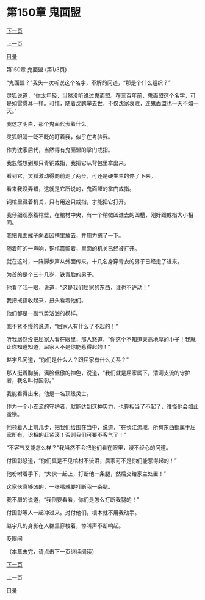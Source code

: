 <h1>第150章   鬼面盟</h1>
            <div><p><a href="./448_%E7%AC%AC150%E7%AB%A0_%E9%AC%BC%E9%9D%A2%E7%9B%9F.md">下一页</a></p><p><a href="./446_%E7%AC%AC149%E7%AB%A0_%E7%81%B5%E7%8B%90.md">上一页</a></p><p><a href="../">目录</a></p></div>
            <div><p>第150章   鬼面盟 (第1/3页)</p><p>“鬼面盟？”我头一次听说这个名字，不解的问道，“那是个什么组织？”</p><p>灵狐说道，“你太年轻，当然没听说过鬼面盟。在三百年前，鬼面盟这个名字，可是如雷贯耳一样。可惜，随着沈鹏举去世，不仅沈家衰败，连鬼面盟也一天不如一天。”</p><p>我这才明白，那个鬼面代表着什么。</p><p>灵狐眼睛一眨不眨的盯着我，似乎在考验我。</p><p>作为沈家后代，当然得有鬼面盟的掌门戒指。</p><p>我忽然想到那只青铜戒指，我把它从背包里拿出来。</p><p>看到它，灵狐激动得向前走了两步，可还是硬生生的停了下来。</p><p>看来我没弄错，这就是它所说的，鬼面盟的掌门戒指。</p><p>铜棺里藏着机关，只有用这只戒指，才能把它打开。</p><p>我仔细观察着棺壁，在棺材中央，有一个稍微凹进去的凹槽，刚好跟戒指大小相同。</p><p>我把鬼面戒子向着凹槽里放去，并用力摁了一下。</p><p>随着叮的一声响，铜棺震颤着，里面的机关已经被打开。</p><p>就在这时，一阵脚步声从外面传来。十几名身穿青衣的男子已经走了进来。</p><p>为首的是个三十几岁，铁青脸的男子。</p><p>他看了我一眼，说道，“这是我们屈家的东西，谁也不许动！”</p><p>我把戒指收起来，扭头看着他们。</p><p>他们都是一副气势汹汹的模样。</p><p>我不紧不慢的说道，“屈家人有什么了不起的！”</p><p>听我居然没把屈家人看在眼里，那人怒道，“你这个不知道天高地厚的小子！我就让你知道知道，屈家人不是你能惹得起的！”</p><p>赵宇凡问道，“你们是什么人？跟屈家有什么关系？”</p><p>那人挺着胸脯，满脸倨傲的神色，说道，“我们就是屈家属下，清河支流的守护者，我名叫付国彰。”</p><p>我能看得出来，他是一名顶级灵士。</p><p>作为一个小支流的守护者，就能达到这种实力，也算相当了不起了，难怪他会如此蛮横。</p><p>他领着人上前几步，把我们给围在当中，说道，“在长江流域，所有东西都属于屈家所有，识相的赶紧滚！否则我们可要不客气了！”</p><p>“不客气又能怎么样？”我当然不会把他们看在眼里，漫不经心的问道。</p><p>付国彰怒道，“你们真是不见棺材不流泪，屈家可不是你们能惹得起的！”</p><p>他吩咐着手下，“大伙一起上，打断他一条腿，然后交给家主处置！”</p><p>这家伙真够凶的，一张嘴就要打断我一条腿。</p><p>我不屑的说道，“我倒要看看，你们是怎么打断我腿的！”</p><p>付国彰等人一起冲过来。对付他们，根本就不用我动手。</p><p>赵宇凡的身影在人群里穿梭着，惨叫声不断响起。</p><p>眨眼间</p><p>（本章未完，请点击下一页继续阅读）</p></div>
            <div><p><a href="./448_%E7%AC%AC150%E7%AB%A0_%E9%AC%BC%E9%9D%A2%E7%9B%9F.md">下一页</a></p><p><a href="./446_%E7%AC%AC149%E7%AB%A0_%E7%81%B5%E7%8B%90.md">上一页</a></p><p><a href="../">目录</a></p></div>